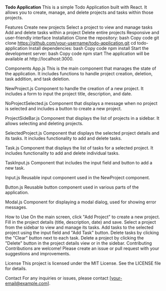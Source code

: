 **Todo Application**
This is a simple Todo Application built with React. It allows you to create, manage, and delete projects and tasks within those projects.

Features
Create new projects
Select a project to view and manage tasks
Add and delete tasks within a project
Delete entire projects
Responsive and user-friendly interface
Installation
Clone the repository:
bash
Copy code
git clone https://github.com/your-username/todo-application.git
cd todo-application
Install dependencies:
bash
Copy code
npm install
Start the development server:
bash
Copy code
npm start
The application will be available at http://localhost:3000.

Components
App.js
This is the main component that manages the state of the application. It includes functions to handle project creation, deletion, task addition, and task deletion.

NewProject.js
Component to handle the creation of a new project. It includes a form to input the project title, description, and date.

NoProjectSelected.js
Component that displays a message when no project is selected and includes a button to create a new project.

ProjectSideBar.js
Component that displays the list of projects in a sidebar. It allows selecting and deleting projects.

SelectedProject.js
Component that displays the selected project details and its tasks. It includes functionality to add and delete tasks.

Task.js
Component that displays the list of tasks for a selected project. It includes functionality to add and delete individual tasks.

TaskInput.js
Component that includes the input field and button to add a new task.

Input.js
Reusable input component used in the NewProject component.

Button.js
Reusable button component used in various parts of the application.

Modal.js
Component for displaying a modal dialog, used for showing error messages.

How to Use
On the main screen, click "Add Project" to create a new project.
Fill in the project details (title, description, date) and save.
Select a project from the sidebar to view and manage its tasks.
Add tasks to the selected project using the input field and "Add Task" button.
Delete tasks by clicking the "Clear" button next to each task.
Delete a project by clicking the "Delete" button in the project details view or in the sidebar.
Contributing
Contributions are welcome! Please create an issue or pull request with your suggestions and improvements.

License
This project is licensed under the MIT License. See the LICENSE file for details.

Contact
For any inquiries or issues, please contact [your-email@example.com].
